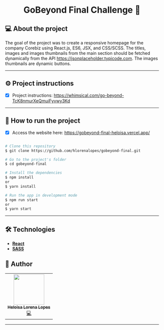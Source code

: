 <h1 align="center"> 
	GoBeyond Final Challenge 🚀
</h1>

## 💻 About the project

The goal of the project was to create a responsive homepage for the company Corebiz using React.js, ES6, JSX, and CSS/SCSS. The titles, images and images thumbnails from the main section should be fetched dynamically from the API https://jsonplaceholder.typicode.com. The images thumbnails are dynamic buttons.

---

## ⚙️ Project instructions

- [x] Project instructions: https://whimsical.com/go-beyond-TcK8nmurXeQmuiFyvwy3Kd

---

## 🚀 How to run the project

- [x] Access the website here: https://gobeyond-final-heloisa.vercel.app/

```bash

# Clone this repository
$ git clone https://github.com/hlorenalopes/gobeyond-final.git

# Go to the project's folder
$ cd gobeyond-final

# Install the dependencies
$ npm install
or
$ yarn install

# Run the app in development mode
$ npm run start
or
$ yarn start

```

---

## 🛠 Technologies

- **[React](https://reactjs.org/)**
- **[SASS](https://sass-lang.com/)**

## 🦸 Author

<table>
  <tr>
    <td align="center"><a href="https://github.com/hlorenalopes"><img src="https://avatars.githubusercontent.com/u/40503024?v=4" width="100px;" alt=""/><br /><sub><b>Heloisa Lorena Lopes</b></sub></a><br /><a href="https://github.com/vtex-apps/drawer/commits?author=hlorenalopes" title="Code">💻</a></td>
  </tr>
</table>

---
